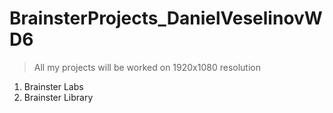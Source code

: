 # BrainsterProjects_DanielVeselinovWD6

> All my projects will be worked on 1920x1080 resolution


1. Brainster Labs
2. Brainster Library
